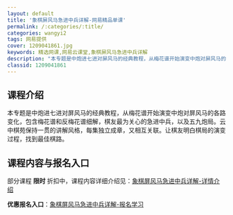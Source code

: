 ```yaml
---
layout: default
title: '象棋屏风马急进中兵详解-网易精品单课'
permalink: /:categories/:title/
categories: wangyi2
tags: 网易提供
cover: 1209041861.jpg
keywords: 精选网课,网易云课堂,象棋屏风马急进中兵详解
description: "本专题是中炮进七进对屏风马的经典教程，从梅花谱开始演变中炮对屏风马的各路变化，包含梅花谱和反梅花谱细解，棋友最为关心的急进中兵，以及五九炮局。云中棋苑保持一贯的讲解风格，每集独立成章，又相互"
classid: 1209041861
---
```


## 课程介绍

本专题是中炮进七进对屏风马的经典教程，从梅花谱开始演变中炮对屏风马的各路变化，包含梅花谱和反梅花谱细解，棋友最为关心的急进中兵，以及五九炮局。云中棋苑保持一贯的讲解风格，每集独立成章，又相互关联。让棋友明白棋局的演变过程，找到最佳棋路。

## 课程内容与报名入口

部分课程 **限时** 折扣中，课程内容详细介绍见：[象棋屏风马急进中兵详解-详情介绍](https://study.163.com/course/introduction/1209041861.htm?share=1&shareId=1025206652&utm_campaign=share&utm_medium=iphoneShare&utm_source=&utm_u=1025206652)

**优惠报名入口**：[象棋屏风马急进中兵详解-报名学习](https://study.163.com/course/introduction/1209041861.htm?share=1&shareId=1025206652&utm_campaign=share&utm_medium=iphoneShare&utm_source=&utm_u=1025206652)

